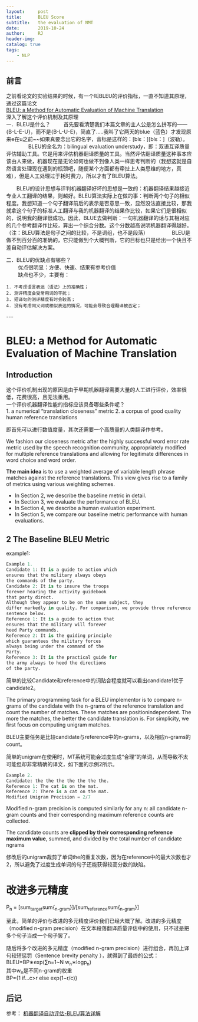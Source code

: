 ```yaml
---
layout:     post
title:      BLEU Score
subtitle:   the evaluation of NMT
date:       2019-10-24
author:     RJ
header-img: 
catalog: true
tags:
    - NLP
---
```

## 前言
之前看论文的实验结果的时候，有一个叫BLEU的评价指标，一直不知道其原理，通过这篇论文<br>
[BLEU: a Method for Automatic Evaluation of Machine Translation](https://www.aclweb.org/anthology/P02-1040.pdf)<br>
深入了解这个评价机制及其原理<br>
一．BLEU是什么？
　　
首先要看清楚我们本篇文章的主人公是怎么拼写的——{B-L-E-U}，而不是{B-L-U-E}，简直了…..我叫了它两天的blue（蓝色）才发现原来e在u之前~~如果真要念出它的名字，音标是这样的：[blε：][blε：]（波勒）。 
　　 
　　BLEU的全名为：bilingual evaluation understudy，即：双语互译质量评估辅助工具。它是用来评估机器翻译质量的工具。当然评估翻译质量这种事本应该由人来做，机器现在是无论如何也做不到像人类一样思考判断的（我想这就是自然语言处理现在遇到的瓶颈吧，随便某个方面都有牵扯上人类思维的地方，真难），但是人工处理过于耗时费力，所以才有了BLEU算法。

　　BLEU的设计思想与评判机器翻译好坏的思想是一致的：机器翻译结果越接近专业人工翻译的结果，则越好。BLEU算法实际上在做的事：判断两个句子的相似程度。我想知道一个句子翻译前后的表示是否意思一致，显然没法直接比较，那我就拿这个句子的标准人工翻译与我的机器翻译的结果作比较，如果它们是很相似的，说明我的翻译很成功。因此，BLUE去做判断：一句机器翻译的话与其相对应的几个参考翻译作比较，算出一个综合分数。这个分数越高说明机器翻译得越好。（注：BLEU算法是句子之间的比较，不是词组，也不是段落） 
　　 
　　BLEU是做不到百分百的准确的，它只能做到个大概判断，它的目标也只是给出一个快且不差自动评估解决方案。

二．BLEU的优缺点有哪些？<br>
　　
优点很明显：方便、快速、结果有参考价值 <br>
　　 
缺点也不少，主要有： <br>

    1. 不考虑语言表达（语法）上的准确性； 
    2. 测评精度会受常用词的干扰； 
    3. 短译句的测评精度有时会较高； 
    4. 没有考虑同义词或相似表达的情况，可能会导致合理翻译被否定；



<p id = "build"></p>
---
<h1>BLEU: a Method for Automatic Evaluation of Machine Translation</h1>



<h2>Introduction </h2>
这个评价机制出现的原因是由于早期机器翻译需要大量的人工进行评价，效率很低，花费很高，且无法重用。<br>
一个评价机器翻译性能的指标应该具备哪些条件呢？<Br>
1. a numerical “translation closeness” metric
2. a corpus of good quality human reference translations

即首先可以进行数值度量，其次还需要一个高质量的人类翻译作参考。

We fashion our closeness metric after the highly successful word error rate metric used by the speech recognition community, appropriately modified for multiple reference translations and allowing for legitimate differences in word choice and word order. 

**The main idea** is to use a weighted average of variable length phrase matches against the reference translations. This view gives rise to a family of metrics using various weighting schemes.

- In Section 2, we describe the baseline metric in
detail. 
- In Section 3, we evaluate the performance of
BLEU. 
- In Section 4, we describe a human evaluation
experiment. 
- In Section 5, we compare our baseline
metric performance with human evaluations.

<h2>2 The Baseline BLEU Metric</h2>

example1:
```python
Example 1.
Candidate 1: It is a guide to action which
ensures that the military always obeys
the commands of the party.
Candidate 2: It is to insure the troops
forever hearing the activity guidebook
that party direct.
Although they appear to be on the same subject, they
differ markedly in quality. For comparison, we provide three reference human translations of the same
sentence below.
Reference 1: It is a guide to action that
ensures that the military will forever
heed Party commands.
Reference 2: It is the guiding principle
which guarantees the military forces
always being under the command of the
Party.
Reference 3: It is the practical guide for
the army always to heed the directions
of the party.
```
简单的比较Candidate和reference中的词贴合程度就可以看出candidate1优于candidate2。

The primary programming task for a BLEU implementor is to compare n-grams of the candidate with
the n-grams of the reference translation and count
the number of matches. These matches are positionindependent. The more the matches, the better the
candidate translation is. For simplicity, we first focus on computing unigram matches.

BLEU主要任务是比较candidate与reference中的n-grams，以及相应n-grams的count。

简单的unigram在使用时，MT系统可能会过度生成“合理”的单词，从而导致不太可能但却非常精确的译文，如下面的示例2所示。

```python
Example 2.
Candidate: the the the the the the the.
Reference 1: The cat is on the mat.
Reference 2: There is a cat on the mat.
Modified Unigram Precision = 2/7
```

Modified n-gram precision is computed similarly
for any n: all candidate n-gram counts and their
corresponding maximum reference counts are collected. 

The candidate counts are **clipped by their
corresponding reference maximum value**, summed,
and divided by the total number of candidate ngrams

修改后的unigram裁剪了单词the的重复次数，因为在reference中的最大次数也才2，所以避免了过度生成单词的句子还能获得较高分数的缺陷。

# 改进多元精度
P<sub>n</sub> = [sum<sub>target</sub>sum{<sub>n-gram</sub>}]/[sum<sub>reference</sub>sum{<sub>n-gram</sub>}]

至此，简单的评价与改进的多元精度评价我们已经大概了解。改进的多元精度（modified n-gram precision）在文本段落翻译质量评估中的使用，只不过是把多个句子当成一个句子罢了。

随后将多个改进的多元精度（modified n-gram precision）进行组合，再加上译句较短惩罚（Sentence brevity penalty ），就得到了最终的公式：<br>
BLEU=BP∗exp(∑n=1~N  w<sub>n</sub>∗logp<sub>n</sub>)   <br>
其中w<sub>n</sub>是不同n-gram的权重<br>
BP={1  if…c>r  else  exp(1−r/c)}



## 后记
参考：
[机器翻译自动评估-BLEU算法详解](https://blog.csdn.net/qq_31584157/article/details/77709454)